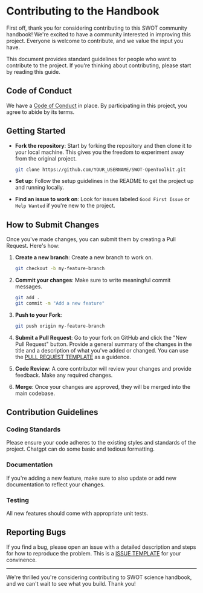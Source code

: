 # Contributing to the Handbook

First off, thank you for considering contributing to this SWOT community handbook! We're excited to have a community interested in improving this project. Everyone is welcome to contribute, and we value the input you have.

This document provides standard guidelines for people who want to contribute to the project. If you're thinking about contributing, please start by reading this guide.

## Code of Conduct

We have a [Code of Conduct](CODE_OF_CONDUCT.md) in place. By participating in this project, you agree to abide by its terms.

## Getting Started

- **Fork the repository**: Start by forking the repository and then clone it to your local machine. This gives you the freedom to experiment away from the original project.
  
    ```bash
    git clone https://github.com/YOUR_USERNAME/SWOT-OpenToolkit.git
    ```

- **Set up**: Follow the setup guidelines in the README to get the project up and running locally.

- **Find an issue to work on**: Look for issues labeled `Good First Issue` or `Help Wanted` if you're new to the project.

## How to Submit Changes

Once you've made changes, you can submit them by creating a Pull Request. Here's how:

1. **Create a new branch**: Create a new branch to work on.

    ```bash
    git checkout -b my-feature-branch
    ```

2. **Commit your changes**: Make sure to write meaningful commit messages.

    ```bash
    git add .
    git commit -m "Add a new feature"
    ```

3. **Push to your Fork**:

    ```bash
    git push origin my-feature-branch
    ```

4. **Submit a Pull Request**: Go to your fork on GitHub and click the "New Pull Request" button. Provide a general summary of the changes in the title and a description of what you've added or changed. You can use the [PULL REQUEST TEMPLATE](PULL_REQUEST_TEMPLATE.md) as a guidence. 

5. **Code Review**: A core contributor will review your changes and provide feedback. Make any required changes.

6. **Merge**: Once your changes are approved, they will be merged into the main codebase.

## Contribution Guidelines

### Coding Standards

Please ensure your code adheres to the existing styles and standards of the project. Chatgpt can do some basic and tedious formatting.

### Documentation

If you're adding a new feature, make sure to also update or add new documentation to reflect your changes.

### Testing

All new features should come with appropriate unit tests.

## Reporting Bugs

If you find a bug, please open an issue with a detailed description and steps for how to reproduce the problem. This is a [ISSUE TEMPLATE](ISSUE_TEMPLATE.md) for your convinence. 

---

We're thrilled you're considering contributing to SWOT science handbook, and we can't wait to see what you build. Thank you!